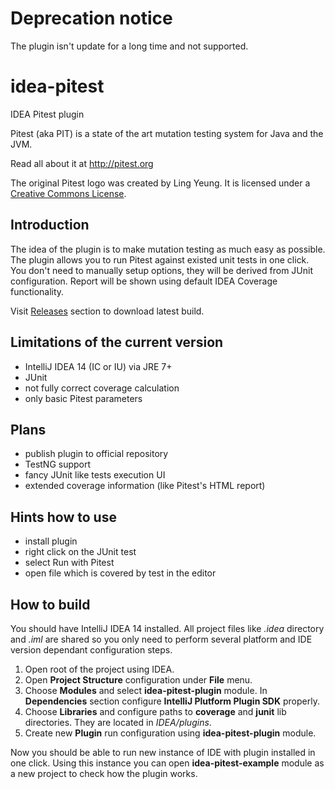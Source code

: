 # Deprecation notice

The plugin isn't update for a long time and not supported.

# idea-pitest
IDEA Pitest plugin

Pitest (aka PIT) is a state of the art mutation testing system for Java and the JVM.

Read all about it at http://pitest.org

The original Pitest logo was created by Ling Yeung. It is licensed under a [Creative Commons License](http://creativecommons.org/licenses/by-nc-sa/3.0/).

## Introduction

The idea of the plugin is to make mutation testing as much easy as possible. The plugin allows you to run Pitest against existed unit tests in one click. You don't need to manually setup options, they will be derived from JUnit configuration. Report will be shown using default IDEA Coverage functionality.

Visit [Releases](https://github.com/artspb/idea-pitest/releases/) section to download latest build.

## Limitations of the current version

* IntelliJ IDEA 14 (IC or IU) via JRE 7+
* JUnit
* not fully correct coverage calculation
* only basic Pitest parameters

## Plans

* publish plugin to official repository
* TestNG support
* fancy JUnit like tests execution UI
* extended coverage information (like Pitest's HTML report)

## Hints how to use

* install plugin
* right click on the JUnit test
* select Run with Pitest
* open file which is covered by test in the editor

## How to build

You should have IntelliJ IDEA 14 installed. All project files like *.idea* directory and *.iml* are shared so you only need to perform several platform and IDE version dependant configuration steps.

1. Open root of the project using IDEA.
2. Open **Project Structure** configuration under **File** menu.
3. Choose **Modules** and select **idea-pitest-plugin** module. In **Dependencies** section configure **IntelliJ Plutform Plugin SDK** properly.
4. Choose **Libraries** and configure paths to **coverage** and **junit** lib directories. They are located in *$IDEA$/plugins*.
5. Create new **Plugin** run configuration using **idea-pitest-plugin** module. 

Now you should be able to run new instance of IDE with plugin installed in one click. Using this instance you can open **idea-pitest-example** module as a new project to check how the plugin works.
